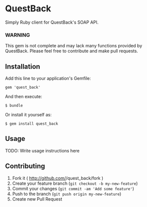 # QuestBack

Simply Ruby client for QuestBack's SOAP API.

### WARNING

This gem is not complete and may lack many functions provided by QuestBack.
Please feel free to contribute and make pull requests.

## Installation

Add this line to your application's Gemfile:

    gem 'quest_back'

And then execute:

    $ bundle

Or install it yourself as:

    $ gem install quest_back

## Usage

TODO: Write usage instructions here

## Contributing

1. Fork it ( http://github.com/<my-github-username>/quest_back/fork )
2. Create your feature branch (`git checkout -b my-new-feature`)
3. Commit your changes (`git commit -am 'Add some feature'`)
4. Push to the branch (`git push origin my-new-feature`)
5. Create new Pull Request
